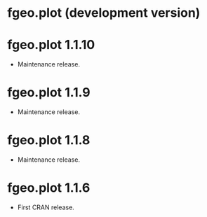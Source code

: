 # fgeo.plot (development version)

# fgeo.plot 1.1.10

* Maintenance release.

# fgeo.plot 1.1.9

* Maintenance release.

# fgeo.plot 1.1.8

* Maintenance release.

# fgeo.plot 1.1.6

* First CRAN release.
